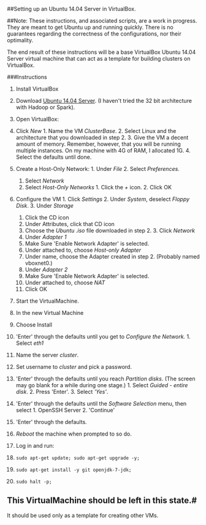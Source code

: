 ##Setting up an Ubuntu 14.04 Server in VirtualBox.

##Note: These instructions, and associated scripts, are a work in progress. They are meant to get Ubuntu up and running quickly. There is no guarantees regarding the correctness of the configurations, nor their optimality.

The end result of these instructions will be a base VirtualBox Ubuntu 14.04 Server virtual machine that can act as a template for building clusters on VirtualBox. 

###Instructions
1. Install VirtualBox
2. Download [Ubuntu 14.04 Server](http://www.ubuntu.com/download/server/thank-you?country=US&version=14.04.2&architecture=amd64). (I haven't tried the 32 bit architecture with Hadoop or Spark).
3. Open VirtualBox:
  1. Click *New*
    1. Name the VM *ClusterBase*.
    2. Select Linux and the architecture that you downloaded in step 2.
    3. Give the VM a decent amount of memory. Remember, however, that you will be running multiple instances. On my machine with 4G of RAM, I allocated 1G.
    4. Select the defaults until done.
  2. Create a Host-Only Network:
    1. Under *File*
    2. Select *Preferences.*
      1. Select *Network*
        1. Select *Host-Only Networks*
          1. Click the *+* icon.
          2. Click OK
  3. Configure the VM
    1. Click *Settings*
    2. Under *System*, deselect *Floppy Disk*.
    3. Under *Storage*
      1. Click the CD icon
      2. Under Attributes, click that CD icon
      3. Choose the *Ubuntu* *.iso* file downloaded in step 2.
    3. Click *Network*
      1. Under *Adapter 1*
        1. Make Sure 'Enable Network Adapter' is selected.
        2. Under attached to, choose *Host-only Adapter*
        3. Under name, choose the Adapter created in step 2. (Probably named vboxnet0.)
      2. Under *Adapter 2*
        1. Make Sure 'Enable Network Adapter' is selected.
        2. Under attached to, choose *NAT*
      3. Click OK
  3. Start the VirtualMachine.
4. In the new Virtual Machine
  1. Choose Install
  2. 'Enter' through the defaults until you get to *Configure the Network.*
    1. Select *eth1*
  3. Name the server *cluster*.
  5. Set username to *cluster* and pick a password.
  6. 'Enter' through the defaults until you reach *Partition disks*. (The screen may go blank for a while during one stage.)
    1. Select *Guided - entire disk*.
    2. Press 'Enter'.
    3. Select *'Yes'*.
  7. 'Enter' through the defaults until the *Software Selection* menu, then select
    1. OpenSSH Server
    2. 'Continue'
  8. 'Enter' through the defaults.
  9. *Reboot* the machine when prompted to so do.

5. Log in and run:
  1. `sudo apt-get update; sudo apt-get upgrade -y;`
  1. `sudo apt-get install -y git openjdk-7-jdk;`
  8. `sudo halt -p;` 

## This VirtualMachine should be left in this state.#
It should be used only as a template for creating other VMs. 

